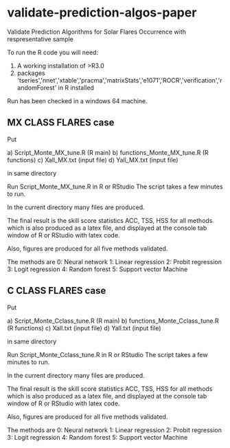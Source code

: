 # validate-prediction-algos-paper
Validate Prediction Algorithms for Solar Flares Occurrence with respresentative sample

To run the R code you will need:

1. A working installation of >R3.0
2. packages 'tseries','nnet','xtable','pracma','matrixStats','e1071','ROCR','verification','randomForest' in R installed


Run has been checked in a windows 64 machine.


## MX CLASS FLARES case

Put

a) Script_Monte_MX_tune.R  (R main) 
b) functions_Monte_MX_tune.R (R functions) 
c) Xall_MX.txt (input file) 
d) Yall_MX.txt (input file) 

in same directory 

Run Script_Monte_MX_tune.R in R or RStudio
The script takes a few minutes to run.


In the current directory many files are produced.

The final result is the skill score statistics ACC, TSS, HSS for all methods which is also produced as a latex file,
and displayed at the console tab window of R or RStudio with latex code.

Also, figures are produced for all five methods validated.

The methods are
0: Neural network
1: Linear regression
2: Probit regression
3: Logit regression
4: Random forest
5: Support vector Machine


## C CLASS FLARES case

Put

a) Script_Monte_Cclass_tune.R  (R main)
b) functions_Monte_Cclass_tune.R (R functions)
c) Xall.txt (input file)
d) Yall.txt (input file)

in same directory 

Run Script_Monte_Cclass_tune.R in R or RStudio
The script takes a few minutes to run.


In the current directory many files are produced.

The final result is the skill score statistics ACC, TSS, HSS for all methods which is also produced as a latex file,
and displayed at the console tab window of R or RStudio with latex code.

Also, figures are produced for all five methods validated.

The methods are
0: Neural network
1: Linear regression
2: Probit regression
3: Logit regression
4: Random forest
5: Support vector Machine
